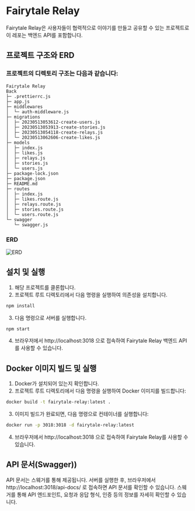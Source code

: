 # Fairytale Relay

Fairytale Relay은 사용자들이 협력적으로 이야기를 만들고 공유할 수 있는 프로젝트로 이 레포는 백엔드 API를 포함합니다.

## 프로젝트 구조와 ERD

### 프로젝트의 디렉토리 구조는 다음과 같습니다:

```
Fairytale Relay
Back
├─ .prettierrc.js
├─ app.js
├─ middlewares
│  └─ auth-middleware.js
├─ migrations
│  ├─ 20230513053612-create-users.js
│  ├─ 20230513053913-create-stories.js
│  ├─ 20230513054118-create-relays.js
│  └─ 20230513062606-create-likes.js
├─ models
│  ├─ index.js
│  ├─ likes.js
│  ├─ relays.js
│  ├─ stories.js
│  └─ users.js
├─ package-lock.json
├─ package.json
├─ README.md
├─ routes
│  ├─ index.js
│  ├─ likes.route.js
│  ├─ relays.route.js
│  ├─ stories.route.js
│  └─ users.route.js
└─ swagger
   └─ swagger.js
```

### ERD
![ERD](https://github.com/relayfairytale/Back/blob/main/ERD_Fairytale_Relay.png)

## 설치 및 실행

1. 해당 프로젝트를 클론합니다.
2. 프로젝트 루트 디렉토리에서 다음 명령을 실행하여 의존성을 설치합니다.
```bash
npm install
```

3. 다음 명령으로 서버를 실행합니다.
```bash
npm start
```

4. 브라우저에서 http://localhost:3018 으로 접속하여 Fairytale Relay 백엔드 API를 사용할 수 있습니다.

## Docker 이미지 빌드 및 실행
1. Docker가 설치되어 있는지 확인합니다.
2. 프로젝트 루트 디렉토리에서 다음 명령을 실행하여 Docker 이미지를 빌드합니다:
```bash
docker build -t fairytale-relay:latest .
```
3. 이미지 빌드가 완료되면, 다음 명령으로 컨테이너를 실행합니다:
```bash
docker run -p 3018:3018 -d fairytale-relay:latest
```
4. 브라우저에서 http://localhost:3018 으로 접속하여 Fairytale Relay를 사용할 수 있습니다.

## API 문서(Swagger))

API 문서는 스웨거를 통해 제공됩니다. 서버를 실행한 후, 브라우저에서 http://localhost:3018/api-docs/ 로 접속하면 API 문서를 확인할 수 있습니다. 스웨거를 통해 API 엔드포인트, 요청과 응답 형식, 인증 등의 정보를 자세히 확인할 수 있습니다.
